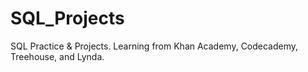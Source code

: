 # SQL_Projects
SQL Practice &amp; Projects. Learning from Khan Academy, Codecademy, Treehouse, and Lynda. 
